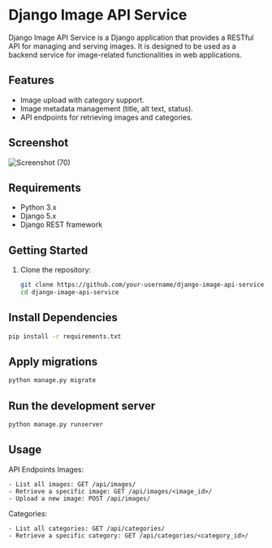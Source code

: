 ﻿# Django Image API Service

Django Image API Service is a Django application that provides a RESTful API for managing and serving images. It is designed to be used as a backend service for image-related functionalities in web applications.

## Features

- Image upload with category support.
- Image metadata management (title, alt text, status).
- API endpoints for retrieving images and categories.

## Screenshot

![Screenshot (70)](https://github.com/abdul-09/Django-image-api-service/assets/114946911/bf93467b-4481-4f17-85e9-00e65f1f6ef5)


## Requirements

- Python 3.x
- Django 5.x
- Django REST framework

## Getting Started

1. Clone the repository:

   ```bash
   git clone https://github.com/your-username/django-image-api-service.git
   cd django-image-api-service

## Install Dependencies
``` bash
pip install -r requirements.txt
```

## Apply migrations
``` bash
python manage.py migrate
```
## Run the development server
``` bash
python manage.py runserver
```

## Usage
API Endpoints
Images:

    - List all images: GET /api/images/
    - Retrieve a specific image: GET /api/images/<image_id>/
    - Upload a new image: POST /api/images/
Categories:

    - List all categories: GET /api/categories/
    - Retrieve a specific category: GET /api/categories/<category_id>/
